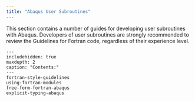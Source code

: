 ```yaml
---
title: "Abaqus User Subroutines"
---
```


This section contains a number of guides for developing user subroutines with
Abaqus. Developers of user subroutines are strongly recommended to review
the Guidelines for Fortran code, regardless of their experience level.


```{toctree}
---
includehidden: true
maxdepth: 2
caption: "Contents:"
---
fortran-style-guidelines
using-fortran-modules
free-form-fortran-abaqus
explicit-typing-abaqus
```
